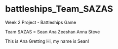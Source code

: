 battleships_Team_SAZAS
======================

Week 2 Project - Battleships Game

Team SAZAS = Sean Ana Zeeshan Anna Steve

This is Ana Gretting
Hi, my name is Sean!
